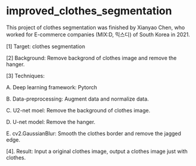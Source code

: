 # improved_clothes_segmentation
This project of clothes segmentation was finished by Xianyao Chen, who worked for E-commerce companies (MIX:D,  믹스디) of South Korea in 2021.

[1] Target: clothes segmentation

[2] Background: Remove backgrond of clothes image and remove the hanger.

[3] Techniques: 

A. Deep learning framework: Pytorch

B. Data-preprocessing: Augment data and normalize data.

C. U2-net moel: Remove the background of clothes image.

D. U-net model: Remove the hanger.

E. cv2.GaussianBlur: Smooth the clothes border and remove the jagged edge.

[4]. Result: Input a original clothes image, output a clothes image just with clothes.
